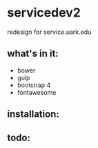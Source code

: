 # servicedev2
redesign for service.uark.edu

## what's in it:
- bower
- gulp
- bootstrap 4
- fontawesome

## installation:

## todo:
